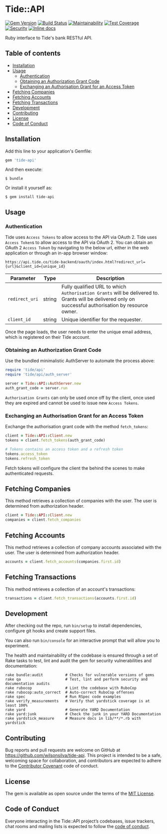 # Tide::API

[![Gem Version](https://badge.fury.io/rb/tide-api.svg)](https://badge.fury.io/rb/tide-api)
[![Build Status](https://travis-ci.org/wilsonsilva/tide-api.svg?branch=master)](https://travis-ci.org/wilsonsilva/tide-api)
[![Maintainability](https://api.codeclimate.com/v1/badges/15feb9e5e8d4faeb9921/maintainability)](https://codeclimate.com/github/wilsonsilva/tide-api/maintainability)
[![Test Coverage](https://api.codeclimate.com/v1/badges/15feb9e5e8d4faeb9921/test_coverage)](https://codeclimate.com/github/wilsonsilva/tide-api/test_coverage)
[![Security](https://hakiri.io/github/wilsonsilva/tide-api/master.svg)](https://hakiri.io/github/wilsonsilva/tide-api/master)
[![Inline docs](http://inch-ci.org/github/wilsonsilva/tide-api.svg?branch=master)](http://inch-ci.org/github/wilsonsilva/tide-api)

Ruby interface to Tide's bank RESTful API.

## Table of contents
- [Installation](#installation)
- [Usage](#usage)
  - [Authentication](#authentication)
  - [Obtaining an Authorization Grant Code](#obtaining-an-azuthorization-grant-code)
  - [Exchanging an Authorisation Grant for an Access Token](#exchanging-an-authorisation-grant-for-an-access-token)
- [Fetching Companies](#fetching-companies)
- [Fetching Accounts](#fetching-accounts)
- [Fetching Transactions](#fetching-transactions)
- [Development](#development)
- [Contributing](#contributing)
- [License](#license)
- [Code of Conduct](#code-of-conduct)

## Installation

Add this line to your application's Gemfile:

```ruby
gem 'tide-api'
```

And then execute:

    $ bundle

Or install it yourself as:

    $ gem install tide-api

## Usage

### Authentication

Tide uses `Access Tokens` to allow access to the API via OAuth 2. Tide uses `Access Token`s to allow access to the
API via OAuth 2. You can obtain an OAuth 2 `Access Toke`n by navigating to the below url, either in the web application
or through an in-app browser window:

`https://api.tide.co/tide-backend/oauth/index.html?redirect_url={url}&client_id={unique_id}`

| Parameter | Type | Description |
| --- | --- | --- |
| `redirect_uri` | string | Fully qualified URL to which `Authorisation Grants` will be delivered to. Grants will be delivered only on successful authorisation by resource owner. |
| `client_id` | string | Unique identifier for the requester. |

Once the page loads, the user needs to enter the unique email address, which is registered on their Tide account.

### Obtaining an Authorization Grant Code
Use the bundled minimalistic AuthServer to automate the process above:

```ruby
require 'tide/api'
require 'tide/api/auth_server'

server = Tide::API::AuthServer.new
auth_grant_code = server.run
```

`Authorisation Grants` can only be used once off by the client, once used they are expired and cannot be used to issue
new `Access Tokens`.

### Exchanging an Authorisation Grant for an Access Token
Exchange the authorisation grant code with the method `fetch_tokens`:

```ruby
client = Tide::API::Client.new
tokens = client.fetch_tokens(auth_grant_code)

# Tokens contains an access token and a refresh token
tokens.access_token
tokens.refresh_token
````

Fetch tokens will configure the client the behind the scenes to make authenticated requests.

## Fetching Companies
This method retrieves a collection of companies with the user. The user is determined from authorization header.

```ruby
client = Tide::API::Client.new
companies = client.fetch_companies
````

## Fetching Accounts
This method retrieves a collection of company accounts associated with the user. The user is determined from
authorization header.

```ruby
accounts = client.fetch_accounts(companies.first.id)
````

## Fetching Transactions
This method retrieves a collection of an account's transactions:

```ruby
transactions = client.fetch_transactions(accounts.first.id)
```

## Development

After checking out the repo, run `bin/setup` to install dependencies, configure git hooks and create support files.

You can also run `bin/console` for an interactive prompt that will allow you to experiment.

The health and maintainability of the codebase is ensured through a set of
Rake tasks to test, lint and audit the gem for security vulnerabilities and documentation:

```
rake bundle:audit          # Checks for vulnerable versions of gems 
rake qa                    # Test, lint and perform security and documentation audits
rake rubocop               # Lint the codebase with RuboCop
rake rubocop:auto_correct  # Auto-correct RuboCop offenses
rake spec                  # Run RSpec code examples
rake verify_measurements   # Verify that yardstick coverage is at least 100%
rake yard                  # Generate YARD Documentation
rake yard:junk             # Check the junk in your YARD Documentation
rake yardstick_measure     # Measure docs in lib/**/*.rb with yardstick
```
## Contributing

Bug reports and pull requests are welcome on GitHub at https://github.com/wilsonsilva/tide-api.
This project is intended to be a safe, welcoming space for collaboration, and contributors are expected
to adhere to the [Contributor Covenant](http://contributor-covenant.org) code of conduct.

## License

The gem is available as open source under the terms of the [MIT License](https://opensource.org/licenses/MIT).

## Code of Conduct

Everyone interacting in the Tide::API project’s codebases, issue trackers, chat rooms and mailing lists
is expected to follow the [code of conduct](https://github.com/wilsonsilva/tide-api/blob/master/CODE_OF_CONDUCT.md).
